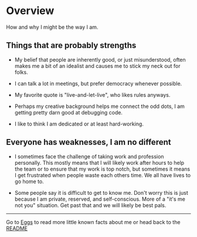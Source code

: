 # Overview

How and why I might be the way I am.

## Things that are probably strengths

- My belief that people are inherently good, or just misunderstood, often makes me a bit of an idealist and causes me to stick my neck out for folks.

- I can talk a lot in meetings, but prefer democracy whenever possible.

- My favorite quote is "live-and-let-live", who likes rules anyways.

- Perhaps my creative background helps me connect the odd dots, I am getting pretty darn good at debugging code.

- I like to think I am dedicated or at least hard-working.

## Everyone has weaknesses, I am no different

- I sometimes face the challenge of taking work and profession personally. This mostly means that I will likely work after hours to help the team or to ensure that my work is top notch, but sometimes it means I get frustrated when people waste each others time. We all have lives to go home to.

- Some people say it is difficult to get to know me. Don't worry this is just because I am private, reserved, and self-conscious. More of a "it's me not you" situation. Get past that and we will likely be best pals.

___


Go to [Eggs](eggs.md) to read more little known facts about me or head back to the [README](README.md)
